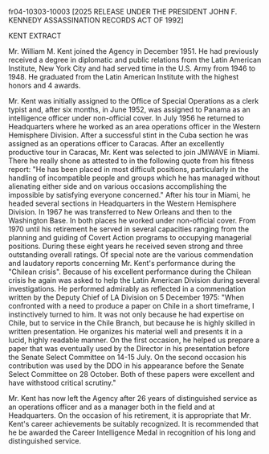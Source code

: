 fr04-10303-10003 [2025 RELEASE UNDER THE PRESIDENT JOHN F. KENNEDY ASSASSINATION RECORDS ACT OF 1992]

KENT EXTRACT

Mr. William M. Kent joined the Agency in December 1951. He had previously received a degree in diplomatic and public relations from the Latin American Institute, New York City and had served time in the U.S. Army from 1946 to 1948. He graduated from the Latin American Institute with the highest honors and 4 awards.

Mr. Kent was initially assigned to the Office of Special Operations as a clerk typist and, after six months, in June 1952, was assigned to Panama as an intelligence officer under non-official cover. In July 1956 he returned to Headquarters where he worked as an area operations officer in the Western Hemisphere Division. After a successful stint in the Cuba section he was assigned as an operations officer to Caracas. After an excellently productive tour in Caracas, Mr. Kent was selected to join JMWAVE in Miami. There he really shone as attested to in the following quote from his fitness report: "He has been placed in most difficult positions, particularly in the handling of incompatible people and groups which he has managed without alienating either side and on various occasions accomplishing the impossible by satisfying everyone concerned." After his tour in Miami, he headed several sections in Headquarters in the Western Hemisphere Division. In 1967 he was transferred to New Orleans and then to the Washington Base. In both places he worked under non-official cover. From 1970 until his retirement he served in several capacities ranging from the planning and guiding of Covert Action programs to occupying managerial positions. During these eight years he received seven strong and three outstanding overall ratings. Of special note are the various commendation and laudatory reports concerning Mr. Kent's performance during the "Chilean crisis". Because of his excellent performance during the Chilean crisis he again was asked to help the Latin American Division during several investigations. He performed admirably as reflected in a commendation written by the Deputy Chief of LA Division on 5 December 1975: "When confronted with a need to produce a paper on Chile in a short timeframe, I instinctively turned to him. It was not only because he had expertise on Chile, but to service in the Chile Branch, but because he is highly skilled in written presentation. He organizes his material well and presents it in a lucid, highly readable manner. On the first occasion, he helped us prepare a paper that was eventually used by the Director in his presentation before the Senate Select Committee on 14-15 July. On the second occasion his contribution was used by the DDO in his appearance before the Senate Select Committee on 28 October. Both of these papers were excellent and have withstood critical scrutiny."

Mr. Kent has now left the Agency after 26 years of distinguished service as an operations officer and as a manager both in the field and at Headquarters. On the occasion of his retirement, it is appropriate that Mr. Kent's career achievements be suitably recognized. It is recommended that he be awarded the Career Intelligence Medal in recognition of his long and distinguished service.
